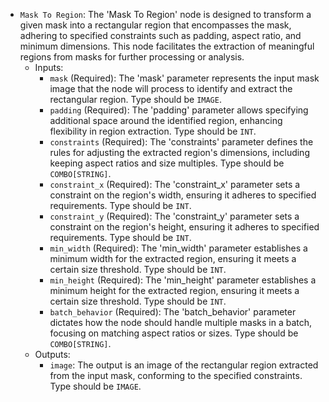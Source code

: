 - `Mask To Region`: The 'Mask To Region' node is designed to transform a given mask into a rectangular region that encompasses the mask, adhering to specified constraints such as padding, aspect ratio, and minimum dimensions. This node facilitates the extraction of meaningful regions from masks for further processing or analysis.
    - Inputs:
        - `mask` (Required): The 'mask' parameter represents the input mask image that the node will process to identify and extract the rectangular region. Type should be `IMAGE`.
        - `padding` (Required): The 'padding' parameter allows specifying additional space around the identified region, enhancing flexibility in region extraction. Type should be `INT`.
        - `constraints` (Required): The 'constraints' parameter defines the rules for adjusting the extracted region's dimensions, including keeping aspect ratios and size multiples. Type should be `COMBO[STRING]`.
        - `constraint_x` (Required): The 'constraint_x' parameter sets a constraint on the region's width, ensuring it adheres to specified requirements. Type should be `INT`.
        - `constraint_y` (Required): The 'constraint_y' parameter sets a constraint on the region's height, ensuring it adheres to specified requirements. Type should be `INT`.
        - `min_width` (Required): The 'min_width' parameter establishes a minimum width for the extracted region, ensuring it meets a certain size threshold. Type should be `INT`.
        - `min_height` (Required): The 'min_height' parameter establishes a minimum height for the extracted region, ensuring it meets a certain size threshold. Type should be `INT`.
        - `batch_behavior` (Required): The 'batch_behavior' parameter dictates how the node should handle multiple masks in a batch, focusing on matching aspect ratios or sizes. Type should be `COMBO[STRING]`.
    - Outputs:
        - `image`: The output is an image of the rectangular region extracted from the input mask, conforming to the specified constraints. Type should be `IMAGE`.
